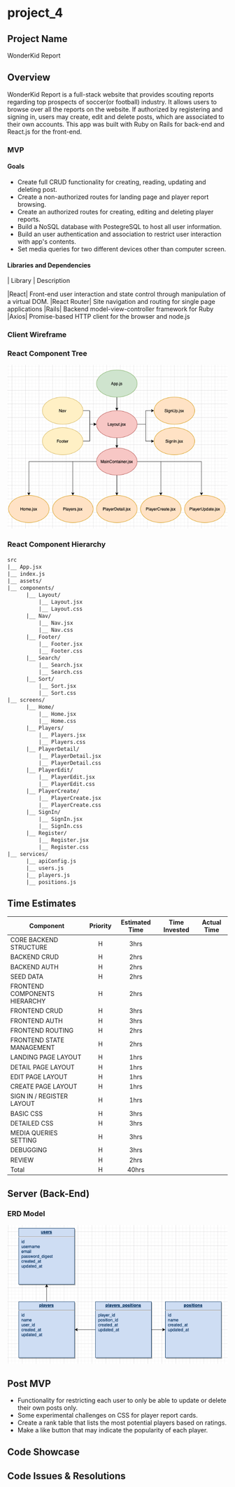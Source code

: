 
# project_4

## Project Name

WonderKid Report


## Overview

 WonderKid Report is a full-stack website that provides scouting reports regarding top prospects of soccer(or football) industry. It allows users to browse over all the reports on the website. If authorized by registering and signing in, users may create, edit and delete posts, which are associated to their own accounts. This app was built with Ruby on Rails for back-end and React.js for the front-end.
 
### MVP

#### Goals

- Create full CRUD functionality for creating, reading, updating and deleting post.
- Create a non-authorized routes for landing page and player report browsing.
- Create an authorized routes for creating, editing and deleting player reports.
- Build a NoSQL database with PostegreSQL to host all user information.
- Build an user authentication and association to restrict user interaction with app's contents.
- Set media queries for two different devices other than computer screen. 

#### Libraries and Dependencies  

|  Library | Description 

|React| Front-end user interaction and state control through manipulation of a virtual DOM.
|React Router| Site navigation and routing for single page applications
|Rails| Backend model-view-controller framework for Ruby
|Axios| Promise-based HTTP client for the browser and node.js

### Client Wireframe

### React Component Tree
![Wireframe](./assets/p4compotree.png)

### React Component Hierarchy

```
src
|__ App.jsx
|__ index.js
|__ assets/
|__ components/
      |__ Layout/
          |__ Layout.jsx
          |__ Layout.css
      |__ Nav/
          |__ Nav.jsx
          |__ Nav.css
      |__ Footer/
          |__ Footer.jsx
          |__ Footer.css
      |__ Search/
          |__ Search.jsx
          |__ Search.css
      |__ Sort/
          |__ Sort.jsx
          |__ Sort.css
|__ screens/
      |__ Home/
          |__ Home.jsx
          |__ Home.css
      |__ Players/
          |__ Players.jsx
          |__ Players.css
      |__ PlayerDetail/
          |__ PlayerDetail.jsx
          |__ PlayerDetail.css
      |__ PlayerEdit/
          |__ PlayerEdit.jsx
          |__ PlayerEdit.css
      |__ PlayerCreate/
          |__ PlayerCreate.jsx
          |__ PlayerCreate.css
      |__ SignIn/
          |__ SignIn.jsx
          |__ SignIn.css
      |__ Register/
          |__ Register.jsx
          |__ Register.css
|__ services/
      |__ apiConfig.js
      |__ users.js
      |__ players.js
      |__ positions.js
```


## Time Estimates

| Component | Priority | Estimated Time | Time Invested | Actual Time |
| --- | :---: |  :---: | :---: | :---: |
| CORE BACKEND STRUCTURE | H | 3hrs|  |  |
| BACKEND CRUD | H | 2hrs|  |  |
| BACKEND AUTH | H | 2hrs|  |  |
| SEED DATA | H | 2hrs|  |  |
| FRONTEND COMPONENTS HIERARCHY | H | 2hrs| | |
| FRONTEND CRUD | H | 3hrs|  |  |
| FRONTEND AUTH | H | 3hrs|  |  |
| FRONTEND ROUTING | H | 2hrs|  |  |
| FRONTEND STATE MANAGEMENT | H | 2hrs|  |  |
| LANDING PAGE LAYOUT | H | 1hrs|  |  |
| DETAIL PAGE LAYOUT | H | 1hrs|  |  |
| EDIT PAGE LAYOUT | H | 1hrs|  |  |
| CREATE PAGE LAYOUT | H | 1hrs|  |  |
| SIGN IN / REGISTER LAYOUT | H | 1hrs|  |  |
| BASIC CSS | H | 3hrs|  |  |
| DETAILED CSS | H | 3hrs|  |  |
| MEDIA QUERIES SETTING | H | 3hrs|  |  |
| DEBUGGING | H | 3hrs|  |  |
| REVIEW | H | 2hrs|  |  |
| Total | H | 40hrs|  |  |

## Server (Back-End)

### ERD Model
![Wireframe](./assets/ERD_p4.png)

## Post MVP

- Functionality for restricting each user to only be able to update or delete their own posts only.
- Some experimental challenges on CSS for player report cards.
- Create a rank table that lists the most potential players based on ratings.
- Make a like button that may indicate the popularity of each player. 

## Code Showcase
 

## Code Issues & Resolutions


